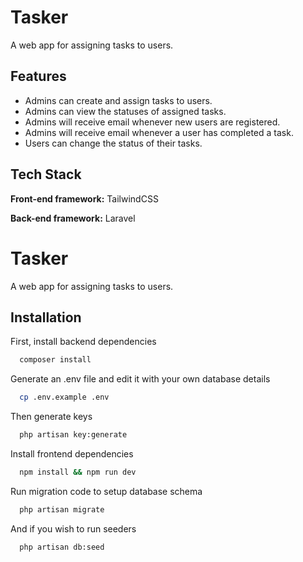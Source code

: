 # Tasker

A web app for assigning tasks to users.


## Features
- Admins can create and assign tasks to users.
- Admins can view the statuses of assigned tasks.
- Admins will receive email whenever new users are registered.
- Admins will receive email whenever a user has completed a task.
- Users can change the status of their tasks.


## Tech Stack

**Front-end framework:** TailwindCSS

**Back-end framework:** Laravel

# Tasker
A web app for assigning tasks to users.

## Installation

First, install backend dependencies

```bash
  composer install
```
Generate an .env file and edit it with your own database details

```bash
  cp .env.example .env
```
Then generate keys

```bash
  php artisan key:generate
```
Install frontend dependencies 

```bash
  npm install && npm run dev
```

Run migration code to setup database schema

```bash
  php artisan migrate
```
And if you wish to run seeders
```bash
  php artisan db:seed
```




